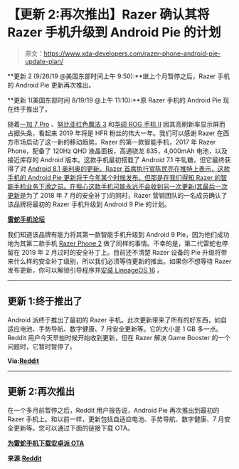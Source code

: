 # 【更新 2:再次推出】Razer 确认其将 Razer 手机升级到 Android Pie 的计划

> 原文：<https://www.xda-developers.com/razer-phone-android-pie-update-plan/>

**更新 2 (9/26/19 @美国东部时间上午 9:50):**继上个月暂停之后，Razer 手机的 Android Pie 更新再次推出。

**更新 1(美国东部时间 8/19/19 @上午 11:10):**原 Razer 手机的 Android Pie 现在终于推出了。

随着[一加 7 Pro](https://www.xda-developers.com/oneplus-7-pro-display-review-finally-flagship-quality/) 、[努比亚红色魔法 3](https://www.xda-developers.com/nubia-red-magic-3-review/) 和[华硕 ROG 手机 II](https://www.xda-developers.com/asus-rog-phone-2-120hz-display/) 因其高刷新率显示屏而占据头条，看起来 2019 年将是 HFR 粉丝的伟大一年。我们可以感谢 Razer 在西方市场启动了这一新的移动趋势。Razer 的第一款智能手机，2017 年 Razer Phone，配备了 120Hz QHD 液晶面板，高通骁龙 835，4,000mAh 电池，以及接近库存的 Android 版本。这款手机最初搭载了 Android 7.1 牛轧糖，但它最终获得了对 [Android 8.1 奥利奥的更新。Razer 首席执行官陈民亮在推特上表示，这款手机的 Android Pie 更新将于今年某个时候发布，但那是在我们得知 Razer 的智能手机业务下滑之前。在担心这款手机可能永远不会收到另一次更新(其](https://www.xda-developers.com/razer-phone-android-oreo-update/)[最后一次更新](https://www.reddit.com/r/razerphone/comments/c97i27/early_birthday_wishes_to_all_the_rp1_owners_whose/)是为了 2018 年 7 月的安全补丁)的同时，Razer 营销团队的一名成员确认了该品牌将最初的 Razer 手机升级到 Android 9 Pie 的计划。

**[雷蛇手机论坛](https://forum.xda-developers.com/razer-phone)**

我们知道该品牌有能力将其第一款智能手机升级到 Android 9 Pie，因为他们成功地为其第二款手机 [Razer Phone 2](https://www.xda-developers.com/razer-phone-2-android-pie-update/) 做了同样的事情。不幸的是，第二代雷蛇也停留在 2019 年 2 月过时的安全补丁上。目前还不清楚 Razer 设备的 Pie 升级将带来什么样的安全补丁级别，所以我们必须等待更新的推出。如果你不想等待 Razer 发布更新，你可以解锁引导程序并[安装 LineageOS 16](https://www.xda-developers.com/lineageos-16-razer-phone-razer-forge-tv/) 。

* * *

## 更新 1:终于推出了

Android 派终于推出了最初的 Razer 手机。此次更新带来了所有的好东西，如自适应电池、手势导航、数字健康、7 月安全更新等。它的大小是 1 GB 多一点。Reddit 用户今天早些时候开始收到更新，但在 Razer 解决 Game Booster 的一个问题时，它暂时暂停了。

**Via:[Reddit](https://www.reddit.com/r/razerphone/comments/csdpwg/pie_90_now_live_for_the_rp1/)**

* * *

## 更新 2:再次推出

在一个多月前暂停之后，Reddit 用户报告说，Android Pie 再次推出到最初的 Razer 手机上。和以前一样，更新包括自适应电池、手势导航、数字健康、7 月安全更新等。您可以通过下面的链接下载 OTA。

**[为雷蛇手机下载安卓派 OTA](https://android.googleapis.com/packages/ota-api/razer_cheryl_cheryl/3d911fb507d6efdf1cf66552a5f15a3a8f465dba.zip)**

**来源:[Reddit](https://www.reddit.com/r/razerphone/comments/d9fwis/android_90_pie_now_available_for_the_rp1/)**